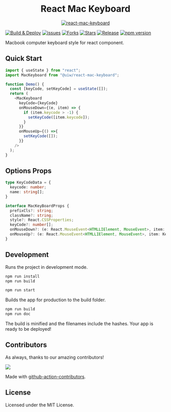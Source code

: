 <!--rehype:ignore:start-->
<h1 align="center">React Mac Keyboard</h1>
<p align="center">
  <a href="https://uiwjs.github.io/react-mac-keyboard">
    <img alt="react-mac-keyboard" src="https://user-images.githubusercontent.com/1680273/80699566-c2aad500-8b0e-11ea-8d37-7e5537949d73.png">
  </a>
</p>

<!--rehype:ignore:end-->

<!--dividing-->
[![Build & Deploy](https://github.com/uiwjs/react-mac-keyboard/workflows/Build%20&%20Deploy/badge.svg)](https://github.com/uiwjs/react-mac-keyboard/actions)
[![issues](https://img.shields.io/github/issues/uiwjs/react-mac-keyboard.svg)](https://github.com/uiwjs/react-mac-keyboard/issues)
[![Forks](https://img.shields.io/github/forks/uiwjs/react-mac-keyboard.svg)](https://github.com/uiwjs/react-mac-keyboard/network)
[![Stars](https://img.shields.io/github/stars/uiwjs/react-mac-keyboard.svg)](https://github.com/uiwjs/react-mac-keyboard/stargazers)
[![Release](https://img.shields.io/github/release/uiwjs/react-mac-keyboard)](https://github.com/uiwjs/react-mac-keyboard/releases)
[![npm version](https://img.shields.io/npm/v/@uiw/react-mac-keyboard.svg)](https://www.npmjs.com/package/@uiw/react-mac-keyboard)

Macbook computer keyboard style for react component.

## Quick Start

```js
import { useState } from "react";
import MacKeyboard from "@uiw/react-mac-keyboard";

function Demo() {
  const [keyCode, setKeyCode] = useState([]);
  return (
    <MacKeyboard
      keyCode={keyCode}
      onMouseDown={(e, item) => {
        if (item.keycode > -1) {
          setKeyCode([item.keycode]);
        }
      }}
      onMouseUp={() =>{
        setKeyCode([]);
      }}
    />
  );
}
```

## Options Props

```typescript
type KeyCodeData = {
  keycode: number;
  name: string[];
}

interface MacKeyBoardProps {
  prefixCls?: string;
  className?: string;
  style?: React.CSSProperties;
  keyCode?: number[];
  onMouseDown?: (e: React.MouseEvent<HTMLLIElement, MouseEvent>, item: KeyCodeData) => void;
  onMouseUp?: (e: React.MouseEvent<HTMLLIElement, MouseEvent>, item: KeyCodeData) => void;
}
```

## Development

Runs the project in development mode.  

```bash
npm run install
npm run build

npm run start
```

Builds the app for production to the build folder.

```bash
npm run build
npm run doc
```

The build is minified and the filenames include the hashes.
Your app is ready to be deployed!

## Contributors

As always, thanks to our amazing contributors!

<a href="https://github.com/uiwjs/react-mac-keyboard/graphs/contributors">
  <img src="https://uiwjs.github.io/react-mac-keyboard/CONTRIBUTORS.svg" />
</a>

Made with [github-action-contributors](https://github.com/jaywcjlove/github-action-contributors).

## License

Licensed under the MIT License.